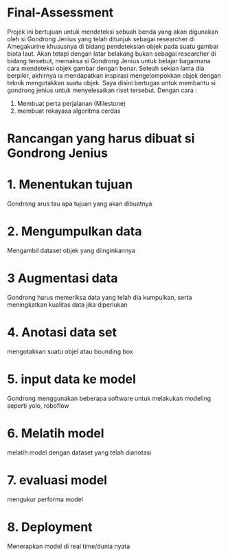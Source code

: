 # Final-Assessment
Projek ini bertujuan untuk mendeteksi sebuah benda yang akan digunakan oleh si Gondrong Jenius yang telah ditunjuk sebagai researcher di Amegakurine khususnya di bidang pendeteksian objek pada suatu gambar biota laut. Akan tetapi dengan latar belakang bukan sebagai researcher di bidang tersebut, memaksa si Gondrong Jenius untuk belajar bagaimana cara mendeteksi objek gambar dengan benar. Seteah sekian lama dia berpikir, akhirnya ia mendapatkan inspirasi mengelompokkan objek dengan teknik mengotakkan suatu objek.
Saya disini bertugas untuk membantu si gondrong jenius untuk menyelesaikan riset tersebut. Dengan cara :
1. Membuat perta perjalanan (Milestone)
2. membuat rekayasa algoritma cerdas

# Rancangan yang harus dibuat si Gondrong Jenius
# 1. Menentukan tujuan
   Gondrong arus tau apa tujuan yang akan dibuatnya
# 2. Mengumpulkan data
   Mengambil dataset objek yang diinginkannya
# 3 Augmentasi data
   Gondrong harus memeriksa data yang telah dia kumpulkan, serta meningkatkan kualitas data jika diperlukan 
# 4. Anotasi data set
   mengotakkan suatu objel atau bounding box
# 5. input data ke model
   Gondrong menggunakan beberapa software untuk melakukan modeling seperti yolo, roboflow
# 6. Melatih model
   melatih model dengan dataset yang telah dianotasi
# 7. evaluasi model
   mengukur performa model
# 8. Deployment
   Menerapkan model di real time/dunia nyata
   
